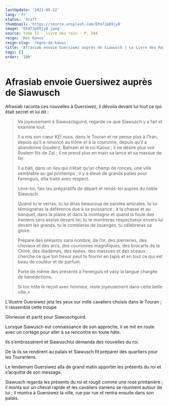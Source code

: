 ```yaml
---
lastUpdate: '2021-05-12'
lang: 'fr'
status: 'draft'
thumbnail: 'https://source.unsplash.com/EFm7JpD9jy8'
image: 'EFm7JpD9jy8.jpeg'
source: tome II - livre des rois - P. 284
reign: 'Keï Kaous'
reign-slug: 'regne-de-kaous'
title: 'Afrasiab envoie Guersiwez auprès de Siawusch | Le Livre des Rois | Shâhnâmeh'
tags: []
order: '100'
---
```


# Afrasiab envoie Guersiwez auprès de Siawusch

Afrasiab raconta ces nouvelles à Guersiwez, il dévoila devant lui tout ce qui était secret et lui dit :

> Va joyeusement à Siawuscbguird, regarde ce que Siawusch y a fait et examine tout.
>
> Il a mis son cœur KEÏ nous. dans le Touran et ne pense plus à l’Iran, depuis qu’il a renoncé au trône et à la couronne, depuis qu’il a abandonné Gouderz, Bahram et le roi Kaous ; il ne désire plus voir Rustem fils de Zal ; il ne prend plus en main sa lance et sa massue de fer.
>
> Il a bâti, dans un lieu qui n’était qu’un champ de ronces, une ville semblable au gai printemps ; il y a élevé de grands palais pour Ferenguis, etla traite avec respect.
>
> Lève-toi, fais tes préparatifs de départ et rends-toi auprès du noble Siawusch.
>
> Quand tu le verras, tu lui diras beaucoup de paroles amicales, tu lui témoigneras la déférence due à sa puissance ; à la chasse et au banquet, dans la plaine et dans la montagne et quand la foule des Iraniens sera assise devant toi, tu te montreras respectueux envers lui devant les grands, tu le combleras de louanges, tu célébreras sa gloire.
>
> Prépare des présents sans nombre, de l’or, des pierreries, des chevaux et des arcs, des couronnes magnifiques, des brocarts de la Chine, des diadèmes, des épées, des massues et des sceaux ; cherche ce que ton trésor peut te fournir en tapis et en tout ce qui est beau de couleur et de parfum.
>
> Porte de même des présents à Ferenguis et vasy la langue chargée de bénédictions.
>
> Si ton hôte le reçoit avec honneur, reste joyeusement dans cette belle ville.»

L’illustre Guersiwez jeta les yeux sur mille cavaliers choisis dans le Touran ; il rassembla cette troupe

Glorieuse et partit pour Siawuschguird.

Lorsque Siawusch eut connaissance de son approche, il se mit en route avec un cortège pour aller à sa rencontre en toute hâte.

Ils s’embrassèrent et Siawuschlui demanda des nouvelles du roi.

De là ils se rendirent au palais et Siawusch fit préparer des quartiers pour les Touraniens.

Le lendemain Guersiwez alla de grand matin apporter les présents du roi et s’acquitta de son message.

Siawusch regarda les présents du roi et rougit comme une rose printanière ; il monta sur un cheval rapide et les cavaliers iraniens se réunirent autour de lui ; il montra à Guersiwez la ville, rue par rue et rentra ensuite dans son palais.
